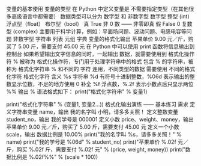 变量的基本使用
变量的类型
在 Python 中定义变量是 不需要指定类型（在其他很多高级语言中都需要）
数据类型可以分为 数字型 和 非数字型
数字型 
整型 (int)
浮点型（float）
布尔型（bool） 
真 True 非 0 数 —— 非零即真
假 False 0
复数型 (complex) 
主要用于科学计算，例如：平面场问题、波动问题、电感电容等问题
非数字型 
字符串
列表
元组
字典
变量的格式化输出
苹果单价 9.00 元／斤，购买了 5.00 斤，需要支付 45.00 元
在 Python 中可以使用 print 函数将信息输出到控制台
如果希望输出文字信息的同时，一起输出 数据，就需要使用到 格式化操作符
% 被称为 格式化操作符，专门用于处理字符串中的格式 
包含 % 的字符串，被称为 格式化字符串
% 和不同的 字符 连用，不同类型的数据 需要使用 不同的格式化字符
格式化字符
含义
%s
字符串
%d
有符号十进制整数，%06d 表示输出的整数显示位数，不足的地方使用 0 补全
%f
浮点数，%.2f 表示小数点后只显示两位
%%
输出 %
语法格式如下：
print("格式化字符串" % 变量1)

print("格式化字符串" % (变量1, 变量2...))
格式化输出演练 —— 基本练习
需求
定义字符串变量 name，输出 我的名字叫 小明，请多多关照！
定义整数变量 student_no，输出 我的学号是 000001
定义小数 price、weight、money，输出 苹果单价 9.00 元／斤，购买了 5.00 斤，需要支付 45.00 元
定义一个小数 scale，输出 数据比例是 10.00%
print("我的名字叫 %s，请多多关照！" % name)
print("我的学号是 %06d" % student_no)
print("苹果单价 %.02f 元／斤，购买 %.02f 斤，需要支付 %.02f 元" % (price, weight, money))
print("数据比例是 %.02f%%" % (scale * 100))
